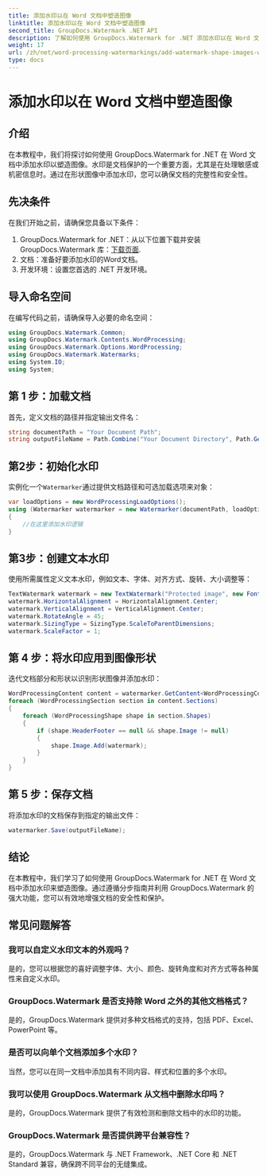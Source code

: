 ```yaml
---
title: 添加水印以在 Word 文档中塑造图像
linktitle: 添加水印以在 Word 文档中塑造图像
second_title: GroupDocs.Watermark .NET API
description: 了解如何使用 GroupDocs.Watermark for .NET 添加水印以在 Word 文档中塑造图像。通过本教程增强文档安全性。
weight: 17
url: /zh/net/word-processing-watermarkings/add-watermark-shape-images-word-docs/
type: docs
---
```

# 添加水印以在 Word 文档中塑造图像

## 介绍
在本教程中，我们将探讨如何使用 GroupDocs.Watermark for .NET 在 Word 文档中添加水印以塑造图像。水印是文档保护的一个重要方面，尤其是在处理敏感或机密信息时。通过在形状图像中添加水印，您可以确保文档的完整性和安全性。
## 先决条件
在我们开始之前，请确保您具备以下条件：
1.  GroupDocs.Watermark for .NET：从以下位置下载并安装 GroupDocs.Watermark 库：[下载页面](https://releases.groupdocs.com/Watermark/net/).
2. 文档：准备好要添加水印的Word文档。
3. 开发环境：设置您首选的 .NET 开发环境。
## 导入命名空间
在编写代码之前，请确保导入必要的命名空间：
```csharp
using GroupDocs.Watermark.Common;
using GroupDocs.Watermark.Contents.WordProcessing;
using GroupDocs.Watermark.Options.WordProcessing;
using GroupDocs.Watermark.Watermarks;
using System.IO;
using System;
```
## 第 1 步：加载文档
首先，定义文档的路径并指定输出文件名：
```csharp
string documentPath = "Your Document Path";
string outputFileName = Path.Combine("Your Document Directory", Path.GetFileName(documentPath));
```
## 第2步：初始化水印
实例化一个`Watermarker`通过提供文档路径和可选加载选项来对象：
```csharp
var loadOptions = new WordProcessingLoadOptions();
using (Watermarker watermarker = new Watermarker(documentPath, loadOptions))
{
    //在这里添加水印逻辑
}
```
## 第3步：创建文本水印
使用所需属性定义文本水印，例如文本、字体、对齐方式、旋转、大小调整等：
```csharp
TextWatermark watermark = new TextWatermark("Protected image", new Font("Arial", 8));
watermark.HorizontalAlignment = HorizontalAlignment.Center;
watermark.VerticalAlignment = VerticalAlignment.Center;
watermark.RotateAngle = 45;
watermark.SizingType = SizingType.ScaleToParentDimensions;
watermark.ScaleFactor = 1;
```
## 第 4 步：将水印应用到图像形状
迭代文档部分和形状以识别形状图像并添加水印：
```csharp
WordProcessingContent content = watermarker.GetContent<WordProcessingContent>();
foreach (WordProcessingSection section in content.Sections)
{
    foreach (WordProcessingShape shape in section.Shapes)
    {
        if (shape.HeaderFooter == null && shape.Image != null)
        {
            shape.Image.Add(watermark);
        }
    }
}
```
## 第 5 步：保存文档
将添加水印的文档保存到指定的输出文件：
```csharp
watermarker.Save(outputFileName);
```

## 结论
在本教程中，我们学习了如何使用 GroupDocs.Watermark for .NET 在 Word 文档中添加水印来塑造图像。通过遵循分步指南并利用 GroupDocs.Watermark 的强大功能，您可以有效地增强文档的安全性和保护。
## 常见问题解答
### 我可以自定义水印文本的外观吗？
是的，您可以根据您的喜好调整字体、大小、颜色、旋转角度和对齐方式等各种属性来自定义水印。
### GroupDocs.Watermark 是否支持除 Word 之外的其他文档格式？
是的，GroupDocs.Watermark 提供对多种文档格式的支持，包括 PDF、Excel、PowerPoint 等。
### 是否可以向单个文档添加多个水印？
当然，您可以在同一文档中添加具有不同内容、样式和位置的多个水印。
### 我可以使用 GroupDocs.Watermark 从文档中删除水印吗？
是的，GroupDocs.Watermark 提供了有效检测和删除文档中的水印的功能。
### GroupDocs.Watermark 是否提供跨平台兼容性？
是的，GroupDocs.Watermark 与 .NET Framework、.NET Core 和 .NET Standard 兼容，确保跨不同平台的无缝集成。